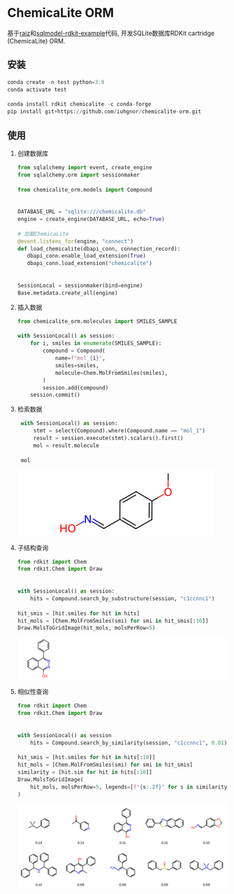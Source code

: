 # ChemicaLite ORM

基于[raiz](https://github.com/rvianello/razi)和[sqlmodel-rdkit-example](https://github.com/savvan0h/sqlmodel-rdkit-example)代码, 开发SQLite数据库RDKit cartridge (ChemicaLite) ORM.

## 安装

```python
conda create -n test python=3.9
conda activate test

conda install rdkit chemicalite -c conda-forge
pip install git+https://github.com/iuhgnor/chemicalite-orm.git
```

## 使用

1. 创建数据库

    ```python
   from sqlalchemy import event, create_engine
   from sqlalchemy.orm import sessionmaker

    from chemicalite_orm.models import Compound


    DATABASE_URL = "sqlite:///chemicalite.db"
    engine = create_engine(DATABASE_URL, echo=True)

    # 加载ChemicaLite
   @event.listens_for(engine, "connect")
   def load_chemicalite(dbapi_conn, connection_record):
       dbapi_conn.enable_load_extension(True)
       dbapi_conn.load_extension("chemicalite")


   SessionLocal = sessionmaker(bind=engine)
   Base.metadata.create_all(engine)

    ```

2. 插入数据

    ```python
    from chemicalite_orm.molecules import SMILES_SAMPLE

    with SessionLocal() as session:
        for i, smiles in enumerate(SMILES_SAMPLE):
            compound = Compound(
                name=f"mol_{i}",
                smiles=smiles,
                molecule=Chem.MolFromSmiles(smiles),
            )
            session.add(compound)
        session.commit()

    ```

3. 检索数据

   ```python
    with SessionLocal() as session:
        stmt = select(Compound).where(Compound.name == "mol_1")
        result = session.execute(stmt).scalars().first()
        mol = result.molecule

    mol
   ```

   ![output](./examples/images/3.png)

4. 子结构查询

    ```python
    from rdkit import Chem
    from rdkit.Chem import Draw


    with SessionLocal() as session:
        hits = Compound.search_by_substructure(session, "c1ccnnc1")        

    hit_smis = [hit.smiles for hit in hits]
    hit_mols = [Chem.MolFromSmiles(smi) for smi in hit_smis[:10]]
    Draw.MolsToGridImage(hit_mols, molsPerRow=5)

    ```

    ![output](./examples/images/4.png)

5. 相似性查询

    ```python
    from rdkit import Chem
    from rdkit.Chem import Draw


    with SessionLocal() as session
        hits = Compound.search_by_similarity(session, "c1ccnnc1", 0.01)

    hit_smis = [hit.smiles for hit in hits[:10]]
    hit_mols = [Chem.MolFromSmiles(smi) for smi in hit_smis]
    similarity = [hit.sim for hit in hits[:10]]
    Draw.MolsToGridImage(
        hit_mols, molsPerRow=5, legends=[f"{s:.2f}" for s in similarity]
    )


    ```

    ![output](./examples/images/5.png)
